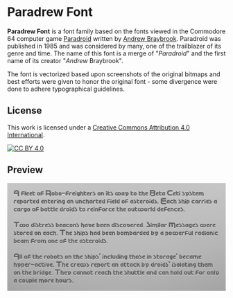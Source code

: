 Paradrew Font
======

**Paradrew Font** is a font family based on the fonts viewed in the Commodore 64 computer game [Paradroid](//en.wikipedia.org/wiki/Paradroid)
written by [Andrew Braybrook](//en.wikipedia.org/wiki/Andrew_Braybrook).
Paradroid was published in 1985 and was considered by many, one of the trailblazer of its genre and time.
The name of this font is a merge of "_Paradroid_" and the first name of its creator "_Andrew_ Braybrook".

The font is vectorized based upon screenshots of the original bitmaps and best efforts
were given to honor the original font - some divergence were done to adhere typographical guidelines.


## License

This work is licensed under a
[Creative Commons Attribution 4.0 International](#cc-attribution-40-international).

[![CC BY 4.0][cc-by-shield]][cc-by]

[cc-by]: http://creativecommons.org/licenses/by/4.0/
[cc-by-image]: https://i.creativecommons.org/l/by/4.0/88x31.png
[cc-by-shield]: https://img.shields.io/badge/License-CC%20BY%204.0-lightgrey.svg


## Preview

![Font Preview](preview.png)
